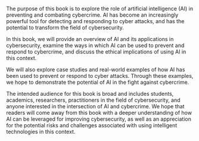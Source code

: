 
The purpose of this book is to explore the role of artificial intelligence (AI) in preventing and combating cybercrime. AI has become an increasingly powerful tool for detecting and responding to cyber attacks, and has the potential to transform the field of cybersecurity.

In this book, we will provide an overview of AI and its applications in cybersecurity, examine the ways in which AI can be used to prevent and respond to cybercrime, and discuss the ethical implications of using AI in this context.

We will also explore case studies and real-world examples of how AI has been used to prevent or respond to cyber attacks. Through these examples, we hope to demonstrate the potential of AI in the fight against cybercrime.

The intended audience for this book is broad and includes students, academics, researchers, practitioners in the field of cybersecurity, and anyone interested in the intersection of AI and cybercrime. We hope that readers will come away from this book with a deeper understanding of how AI can be leveraged for improving cybersecurity, as well as an appreciation for the potential risks and challenges associated with using intelligent technologies in this context.

